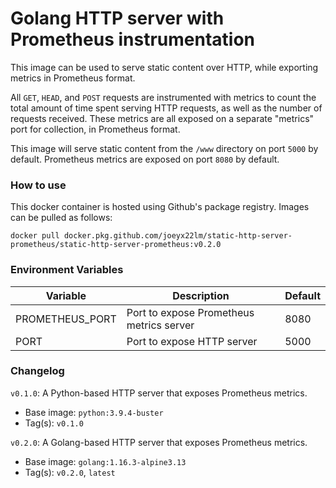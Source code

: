 # Golang HTTP server with Prometheus instrumentation

This image can be used to serve static content over HTTP, while exporting metrics in Prometheus format.

All `GET`, `HEAD`, and `POST` requests are instrumented with metrics to count the total amount of time spent serving HTTP requests, as well as the number of requests received. These metrics are all exposed on a separate "metrics" port for collection, in Prometheus format.

This image will serve static content from the `/www` directory on port `5000` by default.
Prometheus metrics are exposed on port `8080` by default.

### How to use

This docker container is hosted using Github's package registry. Images can be pulled as follows:

`docker pull docker.pkg.github.com/joeyx22lm/static-http-server-prometheus/static-http-server-prometheus:v0.2.0`

### Environment Variables
|      Variable      |                 Description               | Default |
|--------------------|-------------------------------------------|---------|
|   PROMETHEUS_PORT  | Port to expose Prometheus metrics server  |  8080   |
|         PORT       | Port to expose HTTP server                |  5000   |


### Changelog
`v0.1.0`: A Python-based HTTP server that exposes Prometheus metrics.
 - Base image: `python:3.9.4-buster`
 - Tag(s): `v0.1.0`

`v0.2.0`: A Golang-based HTTP server that exposes Prometheus metrics.
 - Base image: `golang:1.16.3-alpine3.13`
 - Tag(s): `v0.2.0`, `latest`
